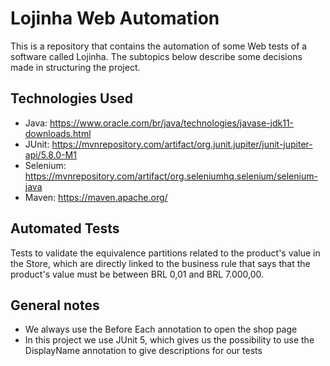 
# Lojinha Web Automation
This is a repository that contains the automation of some Web tests of a software called Lojinha. The subtopics below describe some decisions made in structuring the project.

## Technologies Used
- Java:
  https://www.oracle.com/br/java/technologies/javase-jdk11-downloads.html
- JUnit:
  https://mvnrepository.com/artifact/org.junit.jupiter/junit-jupiter-api/5.8.0-M1
- Selenium:
  https://mvnrepository.com/artifact/org.seleniumhq.selenium/selenium-java
- Maven:
  https://maven.apache.org/

## Automated Tests
Tests to validate the equivalence partitions related to the product's value in the Store, which are directly linked to the business rule that says that the product's value must be between BRL 0,01 and BRL 7.000,00.

## General notes
- We always use the Before Each annotation to open the shop page
- In this project we use JUnit 5, which gives us the possibility to use the DisplayName annotation to give descriptions for our tests

